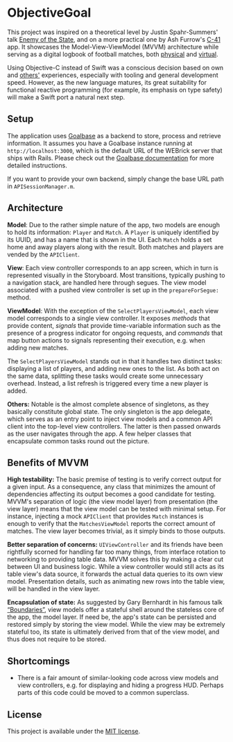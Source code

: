 ObjectiveGoal
=============

This project was inspired on a theoretical level by Justin Spahr-Summers' talk [Enemy of the State](https://github.com/jspahrsummers/enemy-of-the-state), and on a more practical one by Ash Furrow's [C-41](https://github.com/ashfurrow/C-41) app. It showcases the Model-View-ViewModel (MVVM) architecture while serving as a digital logbook of football matches, both [physical](http://en.wikipedia.org/wiki/Association_football) and [virtual](http://en.wikipedia.org/wiki/FIFA_(video_game_series)).

Using Objective-C instead of Swift was a conscious decision based on own and [others'](http://artsy.github.io/blog/2014/11/13/eidolon-retrospective/) experiences, especially with tooling and general development speed. However, as the new language matures, its great suitability for functional reactive programming (for example, its emphasis on type safety) will make a Swift port a natural next step.

Setup
-----

The application uses [Goalbase](https://github.com/richeterre/goalbase) as a backend to store, process and retrieve information. It assumes you have a Goalbase instance running at `http://localhost:3000`, which is the default URL of the WEBrick server that ships with Rails. Please check out the [Goalbase documentation](https://github.com/richeterre/goalbase/blob/master/README.md) for more detailed instructions.

If you want to provide your own backend, simply change the base URL path in `APISessionManager.m`.

Architecture
------------

__Model__: Due to the rather simple nature of the app, two models are enough to hold its information: `Player` and `Match`. A `Player` is uniquely identified by its UUID, and has a name that is shown in the UI. Each `Match` holds a set home and away players along with the result. Both matches and players are vended by the `APIClient`.

__View__: Each view controller corresponds to an app screen, which in turn is represented visually in the Storyboard. Most transitions, typically pushing to a navigation stack, are handled here through segues. The view model associated with a pushed view controller is set up in the `prepareForSegue:` method.

__ViewModel__: With the exception of the `SelectPlayersViewModel`, each view model corresponds to a single view controller. It exposes _methods_ that provide content, _signals_ that provide time-variable information such as the presence of a progress indicator for ongoing requests, and _commands_ that map button actions to signals representing their execution, e.g. when adding new matches.

The `SelectPlayersViewModel` stands out in that it handles two distinct tasks: displaying a list of players, and adding new ones to the list. As both act on the same data, splitting these tasks would create some unnecessary overhead. Instead, a list refresh is triggered every time a new player is added.

__Others:__ Notable is the almost complete absence of singletons, as they basically constitute global state. The only singleton is the app delegate, which serves as an entry point to inject view models and a common API client into the top-level view controllers. The latter is then passed onwards as the user navigates through the app. A few helper classes that encapsulate common tasks round out the picture.

Benefits of MVVM
----------------

__High testability:__ The basic premise of testing is to verify correct output for a given input. As a consequence, any class that minimizes the amount of dependencies affecting its output becomes a good candidate for testing. MVVM's separation of logic (the view model layer) from presentation (the view layer) means that the view model can be tested with minimal setup. For instance, injecting a mock `APIClient` that provides `Match` instances is enough to verify that the `MatchesViewModel` reports the correct amount of matches. The view layer becomes trivial, as it simply binds to those outputs.

__Better separation of concerns:__ `UIViewController` and its friends have been rightfully scorned for handling far too many things, from interface rotation to networking to providing table data. MVVM solves this by making a clear cut between UI and business logic. While a view controller would still acts as its table view's data source, it forwards the actual data queries to its own view model. Presentation details, such as animating new rows into the table view, will be handled in the view layer.

__Encapsulation of state:__ As suggested by Gary Bernhardt in his famous talk [“Boundaries”](https://www.destroyallsoftware.com/talks/boundaries), view models offer a stateful shell around the stateless core of the app, the model layer. If need be, the app's state can be persisted and restored simply by storing the view model. While the view may be extremely stateful too, its state is ultimately derived from that of the view model, and thus does not require to be stored.

Shortcomings
------------

* There is a fair amount of similar-looking code across view models and view controllers, e.g. for displaying and hiding a progress HUD. Perhaps parts of this code could be moved to a common superclass.

License
-------

This project is available under the [MIT license](http://choosealicense.com/licenses/mit/).

